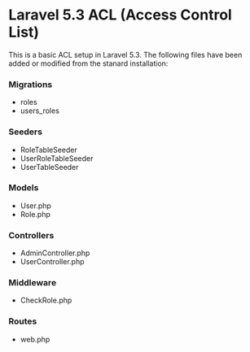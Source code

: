 # Laravel 5.3 ACL (Access Control List)

This is a basic ACL setup in Laravel 5.3. The following files have been added or modified from the stanard installation:

### Migrations

* roles
* users_roles

### Seeders

* RoleTableSeeder
* UserRoleTableSeeder
* UserTableSeeder

### Models

* User.php
* Role.php

### Controllers

* AdminController.php
* UserController.php

### Middleware

* CheckRole.php

### Routes

* web.php
